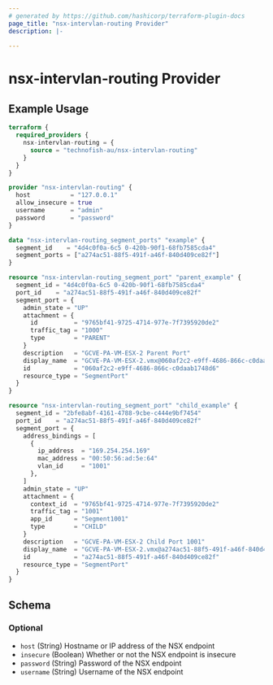 ```yaml
---
# generated by https://github.com/hashicorp/terraform-plugin-docs
page_title: "nsx-intervlan-routing Provider"
description: |-
  
---
```


# nsx-intervlan-routing Provider



## Example Usage

```terraform
terraform {
  required_providers {
    nsx-intervlan-routing = {
      source = "technofish-au/nsx-intervlan-routing"
    }
  }
}

provider "nsx-intervlan-routing" {
  host           = "127.0.0.1"
  allow_insecure = true
  username       = "admin"
  password       = "password"
}

data "nsx-intervlan-routing_segment_ports" "example" {
  segment_id    = "4d4c0f0a-6c5 0-420b-90f1-68fb7585cda4"
  segment_ports = ["a274ac51-88f5-491f-a46f-840d409ce82f"]
}

resource "nsx-intervlan-routing_segment_port" "parent_example" {
  segment_id = "4d4c0f0a-6c5 0-420b-90f1-68fb7585cda4"
  port_id    = "a274ac51-88f5-491f-a46f-840d409ce82f"
  segment_port = {
    admin_state = "UP"
    attachment = {
      id          = "9765bf41-9725-4714-977e-7f7395920de2"
      traffic_tag = "1000"
      type        = "PARENT"
    }
    description   = "GCVE-PA-VM-ESX-2 Parent Port"
    display_name  = "GCVE-PA-VM-ESX-2.vmx@060af2c2-e9ff-4686-866c-c0daab1748d6"
    id            = "060af2c2-e9ff-4686-866c-c0daab1748d6"
    resource_type = "SegmentPort"
  }
}

resource "nsx-intervlan-routing_segment_port" "child_example" {
  segment_id = "2bfe8abf-4161-4788-9cbe-c444e9bf7454"
  port_id    = "a274ac51-88f5-491f-a46f-840d409ce82f"
  segment_port = {
    address_bindings = [
      {
        ip_address  = "169.254.254.169"
        mac_address = "00:50:56:ad:5e:64"
        vlan_id     = "1001"
      },
    ]
    admin_state = "UP"
    attachment = {
      context_id  = "9765bf41-9725-4714-977e-7f7395920de2"
      traffic_tag = "1001"
      app_id      = "Segment1001"
      type        = "CHILD"
    }
    description   = "GCVE-PA-VM-ESX-2 Child Port 1001"
    display_name  = "GCVE-PA-VM-ESX-2.vmx@a274ac51-88f5-491f-a46f-840d409ce82f"
    id            = "a274ac51-88f5-491f-a46f-840d409ce82f"
    resource_type = "SegmentPort"
  }
}
```

<!-- schema generated by tfplugindocs -->
## Schema

### Optional

- `host` (String) Hostname or IP address of the NSX endpoint
- `insecure` (Boolean) Whether or not the NSX endpoint is insecure
- `password` (String) Password of the NSX endpoint
- `username` (String) Username of the NSX endpoint

